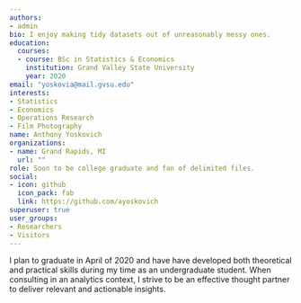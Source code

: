 ```yaml
---
authors:
- admin
bio: I enjoy making tidy datasets out of unreasonably messy ones.
education:
  courses:
  - course: BSc in Statistics & Economics
    institution: Grand Valley State University
    year: 2020
email: "yoskovia@mail.gvsu.edu"
interests:
- Statistics
- Economics
- Operations Research
- Film Photography
name: Anthony Yoskovich
organizations:
- name: Grand Rapids, MI
  url: ""
role: Soon to be college graduate and fan of delimited files.
social:
- icon: github
  icon_pack: fab
  link: https://github.com/ayoskovich
superuser: true
user_groups:
- Researchers
- Visitors
---
```


I plan to graduate in April of 2020 and have have developed both theoretical and practical skills during my time as an undergraduate student. When consulting in an analytics context, I strive to be an effective thought partner to deliver relevant and actionable insights.